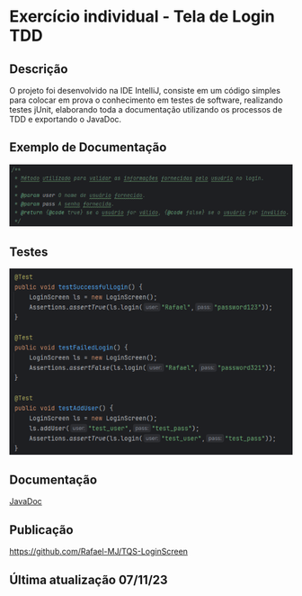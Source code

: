 # Exercício individual - Tela de Login TDD

## Descrição
O projeto foi desenvolvido na IDE IntelliJ, consiste em um código simples para colocar em prova o conhecimento em testes de software, realizando testes jUnit, elaborando toda a documentação utilizando os processos de TDD e exportando o JavaDoc.

## Exemplo de Documentação

![Documentacao](doc.png)

## Testes

![Testes](tests.png)

## Documentação

<a href="JavaDoc/LoginScreen.html">JavaDoc</a>

## Publicação
https://github.com/Rafael-MJ/TQS-LoginScreen

## Última atualização 07/11/23
